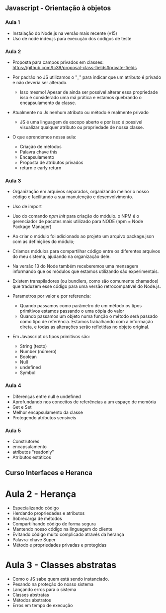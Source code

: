 ## Javascript - Orientação à objetos

### Aula 1

+ Instalação do Node.js na versão mais recente (v15)
+ Uso de node index.js para execução dos códigos de teste

### Aula 2

+ Proposta para campos privados em classes: https://github.com/tc39/proposal-class-fields#private-fields

+ Por padrão no JS utilizamos o "_" para indicar que um atributo é privado e não deveria ser alterado.
    + Isso mesmo! Apesar de ainda ser possível alterar essa propriedade isso é considerado uma má prática e estamos quebrando o encapsulamento da classe.

+ Atualmente no Js nenhum atributo ou método é realmente privado
    + JS é uma linguagem de escopo aberto e por isso é possível visualizar qualquer atributo ou propriedade de nossa classe.
    
+ O que aprendemos nessa aula:
    + Criação de métodos
    + Palavra chave this
    + Encapsulamento
    + Proposta de atributos privados
    + return e early return

### Aula 3

+ Organização em arquivos separados, organizando melhor o nosso código e facilitando a sua manutenção e desenvolvimento.
+ Uso de import
+ Uso do comando *npm init* para criação do módulo. o NPM é o gerenciador de pacotes mais utilizado para NODE (npm = Node Package Manager)
+ Ao criar o módulo foi adicionado ao projeto um arquivo package.json com as definições do módulo; 
+ Criamos módulos para compartilhar código entre os diferentes arquivos do meu sistema, ajudando na organização dele.
+ Na versão 13 do Node também receberemos uma mensagem informando que os módulos que estamos utilizando são experimentais.
+ Existem transpiladores (ou bundlers, como são comumente chamados) que traduzem esse código para uma versão retrocompatível do Node.js.

+ Parametros por valor e por referencia:
    + Quando passamos como parâmetro de um método os tipos primitivos estamos passando o uma cópia do valor
    + Quando passamos um objeto numa função o método será passado como tipo de referência. Estamos trabalhando com a informação direta, e todas as alterações serão refletidas no objeto original.

+ Em Javascript os tipos primitivos são:
    + String (texto)
    + Number (número)
    + Boolean
    + Null
    + undefined
    + Symbol

### Aula 4

+ Diferenças entre null e undefined
+ Aprofundando nos conceitos de referências a um espaço de memória
+ Get e Set
+ Melhor encapsulamento da classe
+ Protegendo atributos sensíveis

### Aula 5
 
+ Construtores
+ encapsulamento
+ atributos "readonly"
+ Atributos estáticos

## Curso Interfaces e Heranca

# Aula 2 - Herança
+ Especializando código
+ Herdando propriedades e atributos
+ Sobrecarga de métodos
+ Compartilhando código de forma segura
+ Mantendo nosso código na linguagem do cliente
+ Evitando código muito complicado através da herança
+ Palavra-chave Super
+ Método e propriedades privadas e protegidas

# Aula 3 - Classes abstratas 
+ Como o JS sabe quem está sendo instanciado.
+ Pesando na proteção do nosso sistema
+ Lançando erros para o sistema
+ Classes abstratas
+ Métodos abstratos
+ Erros em tempo de execução

 
